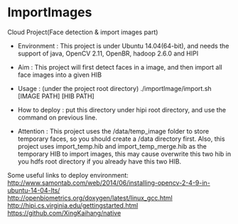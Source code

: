 # ImportImages
Cloud Project(Face detection & import images part)

* Environment : This project is under Ubuntu 14.04(64-bit), and needs the support of java, OpenCV 2.11, OpenBR, hadoop 2.6.0 and HIPI

* Aim : This project will first detect faces in a image, and then import all face images into a given HIB

* Usage : (under the project root directory) ./importImage/import.sh [IMAGE PATH] [HIB PATH]

* How to deploy : put this directory under hipi root directory, and use the command on previous line.

* Attention : This project uses the /data/temp_image folder to store temporary faces, so you should create a /data directory first. Also, this project uses import_temp.hib and import_temp_merge.hib as the temporary HIB to import images, this may cause overwrite this two hib in you hdfs root directory if you already have this two HIB.

Some useful links to deploy environment: </br>
http://www.samontab.com/web/2014/06/installing-opencv-2-4-9-in-ubuntu-14-04-lts/ </br>
http://openbiometrics.org/doxygen/latest/linux_gcc.html </br>
http://hipi.cs.virginia.edu/gettingstarted.html </br>
https://github.com/XingKaihang/native

